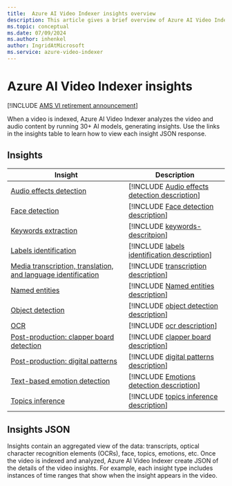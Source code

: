```yaml
---
title:  Azure AI Video Indexer insights overview
description: This article gives a brief overview of Azure AI Video Indexer insights.
ms.topic: conceptual
ms.date: 07/09/2024
ms.author: inhenkel
author: IngridAtMicrosoft
ms.service: azure-video-indexer
---
```


# Azure AI Video Indexer insights

[!INCLUDE [AMS VI retirement announcement](./includes/important-ams-retirement-avi-announcement.md)]

When a video is indexed, Azure AI Video Indexer analyzes the video and audio content by running 30+ AI models, generating insights.  Use the links in the insights table to learn how to view each insight JSON response.

## Insights

| Insight | Description |
| ------- | ----------- |
| [Audio effects detection](audio-effects-detection-insight.md) | [!INCLUDE [Audio effects detection description](audio-effects-detection-description.md)] |
| [Face detection](face-detection-insight.md) | [!INCLUDE [Face detection description](face-detection-description.md)] |
| [Keywords extraction](keywords-insight.md) | [!INCLUDE [keywords-descritpion](keywords-description.md)] |
| [Labels identification]() | [!INCLUDE [labels identification description](labels-identification-description.md)] |
| [Media transcription, translation, and language identification](transcription-translation-lid-insight.md) | [!INCLUDE [transcription description](transcription-translation-lid-description.md)] |
| [Named entities](named-entities-insight.md) | [!INCLUDE [Named entities description](named-entities-description.md)] |
| [Object detection](object-detection-insight.md)| [!INCLUDE [object detection description](object-detection-description.md)] |
| [OCR](ocr-insight.md) | [!INCLUDE [ocr description](ocr-description.md)] |
| [Post-production: clapper board detection](clapper-board-insight.md) | [!INCLUDE [clapper board description](clapperboard-description.md)] |
| [Post-production: digital patterns](digital-patterns-color-bars-insight.md) | [!INCLUDE [digital patterns description](digital-patterns-description.md)] |
| [Text-based emotion detection](emotions-detection-insight.md) | [!INCLUDE [Emotions detection description](emotions-detection-description.md)] |
| [Topics inference](topics-inference-insight.md) | [!INCLUDE [topics inference description](topics-inference-description.md)] |

## Insights JSON

Insights contain an aggregated view of the data: transcripts, optical character recognition elements (OCRs), face, topics, emotions, etc. Once the video is indexed and analyzed, Azure AI Video Indexer create JSON of the details of the video insights. For example, each insight type includes instances of time ranges that show when the insight appears in the video.
